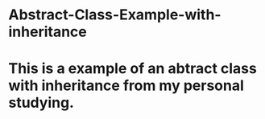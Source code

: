 # Abstract-Class-Example-with-inheritance
# This is a example of an abtract class with inheritance from my personal studying.
